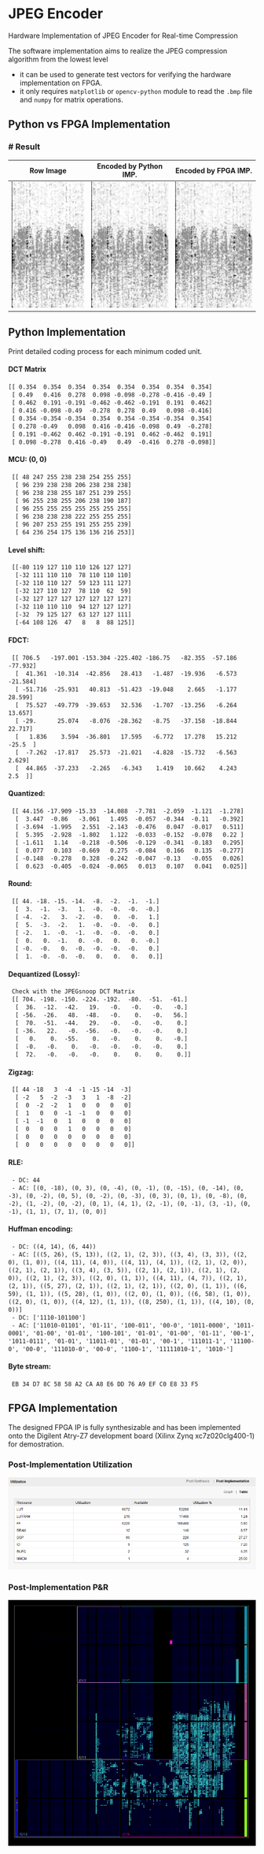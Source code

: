 # JPEG Encoder
Hardware Implementation of JPEG Encoder for Real-time Compression

The software implementation aims to realize the JPEG compression algorithm from the lowest level
- it can be used to generate test vectors for verifying the hardware implementation on FPGA.
- it only requires `matplotlib` or `opencv-python` module to read the `.bmp` file and `numpy` for matrix operations.

## Python vs FPGA Implementation

### \# Result 
Row Image | Encoded by Python IMP. |  Encoded by FPGA IMP.
:-------------------------:|:-------------------------:|:-------------------------:
<img src="https://github.com/kleinkuang/jpeg_encoder/blob/main/python/demo/batman_3090_raw.bmp" width="256" height="256">  | <img src="https://github.com/kleinkuang/jpeg_encoder/blob/main/python/demo/batman_3090_python.jpeg" width="256" height="256"> | <img src="https://github.com/kleinkuang/jpeg_encoder/blob/main/python/demo/batman_3090_fpga.jpeg" width="256" height="256">

## Python Implementation

Print detailed coding process for each minimum coded unit.

#### DCT Matrix
    [[ 0.354  0.354  0.354  0.354  0.354  0.354  0.354  0.354]
     [ 0.49   0.416  0.278  0.098 -0.098 -0.278 -0.416 -0.49 ]
     [ 0.462  0.191 -0.191 -0.462 -0.462 -0.191  0.191  0.462]
     [ 0.416 -0.098 -0.49  -0.278  0.278  0.49   0.098 -0.416]
     [ 0.354 -0.354 -0.354  0.354  0.354 -0.354 -0.354  0.354]
     [ 0.278 -0.49   0.098  0.416 -0.416 -0.098  0.49  -0.278]
     [ 0.191 -0.462  0.462 -0.191 -0.191  0.462 -0.462  0.191]
     [ 0.098 -0.278  0.416 -0.49   0.49  -0.416  0.278 -0.098]]

#### MCU: (0, 0)
     [[ 48 247 255 238 238 254 255 255]
      [ 96 239 238 238 206 238 238 238]
      [ 96 238 238 255 187 251 239 255]
      [ 96 255 238 255 206 238 190 187]
      [ 96 255 255 255 255 255 255 255]
      [ 96 238 238 238 222 255 255 255]
      [ 96 207 253 255 191 255 255 239]
      [ 64 236 254 175 136 136 216 253]]

#### Level shift:
     [[-80 119 127 110 110 126 127 127]
      [-32 111 110 110  78 110 110 110]
      [-32 110 110 127  59 123 111 127]
      [-32 127 110 127  78 110  62  59]
      [-32 127 127 127 127 127 127 127]
      [-32 110 110 110  94 127 127 127]
      [-32  79 125 127  63 127 127 111]
      [-64 108 126  47   8   8  88 125]]

#### FDCT:
     [[ 706.5   -197.001 -153.304 -225.402 -186.75   -82.355  -57.186  -77.932]
      [  41.361  -10.314  -42.856   28.413   -1.487  -19.936   -6.573  -21.584]
      [ -51.716  -25.931   40.813  -51.423  -19.048    2.665   -1.177   28.599]
      [  75.527  -49.779  -39.653   32.536   -1.707  -13.256   -6.264   13.657]
      [ -29.      25.074   -8.076  -28.362   -8.75   -37.158  -18.844   22.717]
      [   1.836    3.594  -36.801   17.595   -6.772   17.278   15.212  -25.5  ]
      [  -7.262  -17.817   25.573  -21.021   -4.828  -15.732   -6.563    2.629]
      [  44.865  -37.233   -2.265   -6.343    1.419   10.662    4.243    2.5  ]]

#### Quantized:
     [[ 44.156 -17.909 -15.33  -14.088  -7.781  -2.059  -1.121  -1.278]
      [  3.447  -0.86   -3.061   1.495  -0.057  -0.344  -0.11   -0.392]
      [ -3.694  -1.995   2.551  -2.143  -0.476   0.047  -0.017   0.511]
      [  5.395  -2.928  -1.802   1.122  -0.033  -0.152  -0.078   0.22 ]
      [ -1.611   1.14   -0.218  -0.506  -0.129  -0.341  -0.183   0.295]
      [  0.077   0.103  -0.669   0.275  -0.084   0.166   0.135  -0.277]
      [ -0.148  -0.278   0.328  -0.242  -0.047  -0.13   -0.055   0.026]
      [  0.623  -0.405  -0.024  -0.065   0.013   0.107   0.041   0.025]]

#### Round:
     [[ 44. -18. -15. -14.  -8.  -2.  -1.  -1.]
      [  3.  -1.  -3.   1.  -0.  -0.  -0.  -0.]
      [ -4.  -2.   3.  -2.  -0.   0.  -0.   1.]
      [  5.  -3.  -2.   1.  -0.  -0.  -0.   0.]
      [ -2.   1.  -0.  -1.  -0.  -0.  -0.   0.]
      [  0.   0.  -1.   0.  -0.   0.   0.  -0.]
      [ -0.  -0.   0.  -0.  -0.  -0.  -0.   0.]
      [  1.  -0.  -0.  -0.   0.   0.   0.   0.]]

#### Dequantized (Lossy):
     Check with the JPEGsnoop DCT Matrix
     [[ 704. -198. -150. -224. -192.  -80.  -51.  -61.]
      [  36.  -12.  -42.   19.   -0.   -0.   -0.   -0.]
      [ -56.  -26.   48.  -48.   -0.    0.   -0.   56.]
      [  70.  -51.  -44.   29.   -0.   -0.   -0.    0.]
      [ -36.   22.   -0.  -56.   -0.   -0.   -0.    0.]
      [   0.    0.  -55.    0.   -0.    0.    0.   -0.]
      [  -0.   -0.    0.   -0.   -0.   -0.   -0.    0.]
      [  72.   -0.   -0.   -0.    0.    0.    0.    0.]]

#### Zigzag:
     [[ 44 -18   3  -4  -1 -15 -14  -3]
      [ -2   5  -2  -3   3   1  -8  -2]
      [  0  -2  -2   1   0   0   0   0]
      [  1   0   0  -1  -1   0   0   0]
      [ -1  -1   0   1   0   0   0   0]
      [  0   0   0   1   0   0   0   0]
      [  0   0   0   0   0   0   0   0]
      [  0   0   0   0   0   0   0   0]]

#### RLE:
     - DC: 44
     - AC: [(0, -18), (0, 3), (0, -4), (0, -1), (0, -15), (0, -14), (0, -3), (0, -2), (0, 5), (0, -2), (0, -3), (0, 3), (0, 1), (0, -8), (0, -2), (1, -2), (0, -2), (0, 1), (4, 1), (2, -1), (0, -1), (3, -1), (0, -1), (1, 1), (7, 1), (0, 0)]

#### Huffman encoding:
     - DC: ((4, 14), (6, 44))
     - AC: [((5, 26), (5, 13)), ((2, 1), (2, 3)), ((3, 4), (3, 3)), ((2, 0), (1, 0)), ((4, 11), (4, 0)), ((4, 11), (4, 1)), ((2, 1), (2, 0)), ((2, 1), (2, 1)), ((3, 4), (3, 5)), ((2, 1), (2, 1)), ((2, 1), (2, 0)), ((2, 1), (2, 3)), ((2, 0), (1, 1)), ((4, 11), (4, 7)), ((2, 1), (2, 1)), ((5, 27), (2, 1)), ((2, 1), (2, 1)), ((2, 0), (1, 1)), ((6, 59), (1, 1)), ((5, 28), (1, 0)), ((2, 0), (1, 0)), ((6, 58), (1, 0)), ((2, 0), (1, 0)), ((4, 12), (1, 1)), ((8, 250), (1, 1)), ((4, 10), (0, 0))]
     - DC: ['1110-101100']
     - AC: ['11010-01101', '01-11', '100-011', '00-0', '1011-0000', '1011-0001', '01-00', '01-01', '100-101', '01-01', '01-00', '01-11', '00-1', '1011-0111', '01-01', '11011-01', '01-01', '00-1', '111011-1', '11100-0', '00-0', '111010-0', '00-0', '1100-1', '11111010-1', '1010-']

#### Byte stream:
     EB 34 D7 8C 58 58 A2 CA A8 E6 DD 76 A9 EF C0 E8 33 F5 
     
## FPGA Implementation
The designed FPGA IP is fully synthesizable and has been implemented onto the Digilent Atry-Z7 development board (Xilinx Zynq xc7z020clg400-1) for demostration.

### Post-Implementation Utilization
<img src="https://github.com/kleinkuang/jpeg_encoder/blob/main/fpga/fpga_ut.png">

### Post-Implementation P&R
<img src="https://github.com/kleinkuang/jpeg_encoder/blob/main/fpga/fpga_imp.png" width="800">


